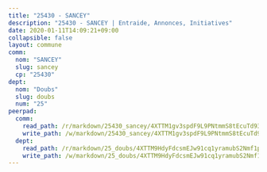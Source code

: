 ```yaml
---
title: "25430 - SANCEY"
description: "25430 - SANCEY | Entraide, Annonces, Initiatives"
date: 2020-01-11T14:09:21+09:00
collapsible: false
layout: commune
comm:
  nom: "SANCEY"
  slug: sancey
  cp: "25430"
dept:
  nom: "Doubs"
  slug: doubs
  num: "25"
peerpad:
  comm:
    read_path: /r/markdown/25430_sancey/4XTTM1gv3spdF9L9PNtmmS8tEcuTd93x5VEjMwC8783TyCqHX
    write_path: /w/markdown/25430_sancey/4XTTM1gv3spdF9L9PNtmmS8tEcuTd93x5VEjMwC8783TyCqHX-K3TgUDmjyyWgDJrsogTigVR7rFnYxgCkzkY9Gjd7yE2uSZtycDi24jNf9x78NPR5LoRGWeyLB33x11dK6HVUsnDv1bjkFX5dUNbXHLPRMDvGUBcVSRymWfMTm1ZdVChboCkQFQRB
  dept:
    read_path: /r/markdown/25_doubs/4XTTM9HdyFdcsmEJw91cq1yramubS2Nmf1ps2s84xcMxY74Zv
    write_path: /w/markdown/25_doubs/4XTTM9HdyFdcsmEJw91cq1yramubS2Nmf1ps2s84xcMxY74Zv-K3TgURza6A4QY75MscA2g52nUX9tjMQaHW9mgBSgyRKNNp3M6gkaXA9iDDtpbSx22mTSZbQLYS1izbwsznz8e9u5BERCmGKxZ379xV2nAaDe1bGyxrjytc7G1EcbGtknRFYQ1Lxp
---
```


